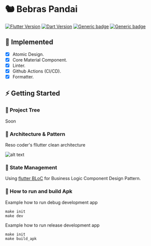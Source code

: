 # 🐿️ Bebras Pandai

[![Flutter Version](https://img.shields.io/badge/Flutter-v3.10.5-blue.svg)](https://flutter.dev/docs)
[![Dart Version](https://img.shields.io/badge/Dart-v3.0.5-blue.svg)](https://flutter.dev/)
[![Generic badge](https://img.shields.io/badge/Platform-Android-purple)](https://dart.dev/guides)
[![Generic badge](https://img.shields.io/badge/style-very_good_analysis-B22C89.svg)](https://pub.dev/packages/very_good_analysis)

## 📍 Implemented
- [X] Atomic Design.
- [X] Core Material Component.
- [X] Linter.
- [X] Github Actions (CI/CD).
- [X] Formatter.    

## ⚡️ Getting Started
### 🌲 Project Tree
Soon

### 🎯 Architecture & Pattern

Reso coder's fllutter clean architecture

![alt text](https://i0.wp.com/resocoder.com/wp-content/uploads/2019/08/Clean-Architecture-Flutter-Diagram.png?ssl=1)

### 🧬️ State Management

Using [flutter BLoC](https://pub.dev/packages/flutter_bloc) for Business Logic Component Design Pattern.

### 🚚 How to run and build Apk
Example how to run debug development app
```shell
make init
make dev
```

Example how to run release development app
```shell
make init
make build_apk
```
